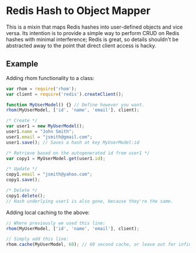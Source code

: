 Redis Hash to Object Mapper
============================

This is a mixin that maps Redis hashes into user-defined objects and vice versa. Its intention is to provide a simple way to perform CRUD on Redis hashes with minimal interference; Redis is great, so details shouldn't be abstracted away to the point that direct client access is hacky.

Example
--------

Adding rhom functionality to a class:

```javascript
var rhom = require('rhom');
var client = require('redis').createClient();

function MyUserModel() {} // Define however you want.
rhom(MyUserModel, ['id', 'name', 'email'], client);

/* Create */
var user1 = new MyUserModel();
user1.name = "John Smith";
user1.email = "jsmith@gmail.com";
user1.save(); // Saves a hash at key MyUserModel:id

/* Retrieve based on the autogenerated id from user1 */
var copy1 = MyUserModel.get(user1.id);

/* Update */
copy1.email = "jsmith@yahoo.com";
copy1.save();

/* Delete */
copy1.delete();
// Hash underlying user1 is also gone, because they're the same.
``` 

Adding local caching to the above:
```javascript
// Where previously we used this line:
rhom(MyUserModel, ['id', 'name', 'email'], client);

// Simply add this line:
rhom.cache(MyUserModel, 60); // 60 second cache, or leave out for infinite cache.
```
